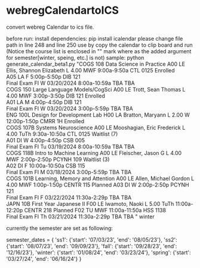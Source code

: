 # webregCalendartoICS
convert webreg Calendar to ics file.

before run:
install dependencies:
pip install icalendar
please change file path in line 248 and line 250
use by copy the calendar to clip board and run (Notice the course list is enclosed in "" mark where as the added argument for semester[winter, speing, etc.] is not)
sample:
python  generate_calendar_beta1.py "COGS 108  	Data Science in Practice	A00	LE	Ellis, Shannon Elizabeth	L	4.00	MWF	9:00a-9:50a	CTL	0125	Enrolled	
 		A05	LA		 	 	F	5:00p-5:50p	DIB	121	 	 
 	Final Exam	 	FI		 	 	W 03/20/2024	8:00a-10:59a	TBA	TBA	 	 
COGS 150  	Large Language Models/CogSci	A00	LE	Trott, Sean Thomas	L	4.00	MWF	3:00p-3:50p	DIB	121	Enrolled	
 		A01	LA		 	 	M	4:00p-4:50p	DIB	121	 	 
 	Final Exam	 	FI		 	 	W 03/20/2024	3:00p-5:59p	TBA	TBA	 	 
ENG 100L 	Design for Development Lab	H00	LA	Bratton, Maryann	L	2.00	W	12:00p-1:50p	CMRR	1H	Enrolled	
COGS 107B 	Systems Neuroscience	A00	LE	Mooshagian, Eric Frederick	L	4.00	TuTh	9:30a-10:50a	CTL	0125	Waitlist (7)	
 		A01	DI		 	 	W	4:00p-4:50p	CSB	005	 	 
 	Final Exam	 	FI		 	 	Tu 03/19/2024	8:00a-10:59a	TBA	TBA	 	 
COGS 118B 	Intro to Machine Learning	A00	LE	Fleischer, Jason G	L	4.00	MWF	2:00p-2:50p	PCYNH	109	Waitlist (3)	
 		A02	DI		 	 	F	10:00a-10:50a	CSB	115	 	 
 	Final Exam	 	FI		 	 	M 03/18/2024	3:00p-5:59p	TBA	TBA	 	 
COGS 101B 	Learning, Memory and Attention	A00	LE	Allen, Michael Gordon	L	4.00	MWF	1:00p-1:50p	CENTR	115	Planned	
 		A03	DI		 	 	W	2:00p-2:50p	PCYNH	121	 	 
 	Final Exam	 	FI		 	 	F 03/22/2024	11:30a-2:29p	TBA	TBA	 	 
JAPN  10B 	First Year Japanese II	F00	LE	Iwamoto, Naoki	L	5.00	TuTh	11:00a-12:20p	CENTR	218	Planned	
 		F02	TU		 	 	MWF	11:00a-11:50a	HSS	1138	 	 
 	Final Exam	 	FI		 	 	Th 03/21/2024	11:30a-2:29p	TBA	TBA	 	 " winter




currently the semester are set as following:

semester_dates = {
    'ss1': {'start': '07/03/23', 'end': '08/05/23'},
    'ss2': {'start': '08/07/23', 'end': '09/09/23'},
    'fall': {'start': '09/28/23', 'end': '12/16/23'},
    'winter': {'start': '01/08/24', 'end': '03/23/24'},
    'spring': {'start': '03/27/24', 'end': '06/16/24'}
}
